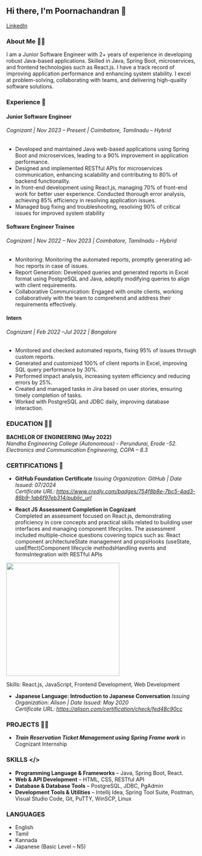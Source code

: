 ## Hi there, I'm Poornachandran 👋  
 <a href="https://www.linkedin.com/in/thechandru-subramaniya">LinkedIn</a>

 ### About Me 🧑‍💼
 I am a Junior Software Engineer with 2+ years of experience in developing robust Java-based applications. Skilled in Java, Spring Boot, microservices, and frontend technologies such as React.js. I have a track record of improving application performance and enhancing system stability. I excel at problem-solving, collaborating with teams, and delivering high-quality software solutions.

### Experience 💼
#### Junior Software Engineer 
###### _Cognizant | Nov 2023 – Present | Coimbatore, Tamilnadu – Hybrid_
- Developed and maintained Java web-based applications using Spring Boot and microservices, leading to a 90%
improvement in application performance.
- Designed and implemented RESTful APIs for microservices communication, enhancing scalability and contributing
to 80% of backend functionality.
- In front-end development using React.js, managing 70% of front-end work for better user experience. Conducted
thorough error analysis, achieving 85% efficiency in resolving application issues.
- Managed bug fixing and troubleshooting, resolving 90% of critical issues for improved system stability

#### Software Engineer Trainee 
###### _Cognizant | Nov 2022 – Nov 2023 | Coimbatore, Tamilnadu – Hybrid_
- Monitoring: Monitoring the automated reports, promptly generating ad-hoc reports in
case of issues.
- Report Generation: Developed queries and generated reports in Excel format using
PostgreSQL and Java, adeptly modifying queries to align with client requirements.
- Collaborative Communication: Engaged with onsite clients, working collaboratively with
the team to comprehend and address their requirements effectively.
#### Intern 
###### _Cognizant | Feb 2022 –Jul 2022 | Bangalore_
- Monitored and checked automated reports, fixing 95% of issues through custom reports.
- Generated and customized 100% of client reports in Excel, improving SQL query performance by 30%.
- Performed impact analysis, increasing system efficiency and reducing errors by 25%.
- Created and managed tasks in Jira based on user stories, ensuring timely completion of tasks.
- Worked with PostgreSQL and JDBC daily, improving database interaction.

### EDUCATION 🧑‍🎓
**BACHELOR OF ENGINEERING (May 2022)** <br>
*Nandha Engineering College (Autonomous)*   -      _Perundurai, Erode -52._ <br>
*Electronics and Communication Engineering, CGPA – 8.3* <br>

### CERTIFICATIONS 📜
- **GitHub Foundation Certificate**
 _Issuing Organization: GitHub | Date Issued: 07/2024 <br> Certificate URL: https://www.credly.com/badges/754f8b8e-7bc5-4ad3-86b9-1ab6f97eb314/public_url_

- **React JS Assessment Completion in Cognizant** <br>
  Completed an assessment focused on React.js, demonstrating proficiency in core concepts and practical skills related to building user interfaces and managing component lifecycles. The assessment included multiple-choice questions covering topics such as: React component architectureState management and propsHooks (useState, useEffect)Component lifecycle methodsHandling events and formsIntegration with RESTful APIs

<img src="https://github.com/poornachandran-chandru/My_Learning/blob/Coding_References/React/React%20Assessment.png" width="300">

Skills: React.js, JavaScript, Frontend Development, Web Development <br>

- **Japanese Language: Introduction to Japanese Conversation**
_Issuing Organization: Alison | Date Issued: May 2020 <br> Certificate URL: https://alison.com/certification/check/fed48c90cc_

### PROJECTS 👨‍💻
- **_Train Reservation Ticket Management using Spring Frame work_** in Cognizant Internship

### SKILLS </>
- **Programming Language & Frameworks** – Java, Spring Boot, React.
- **Web & API Development** – HTML, CSS, RESTful API
- **Database & Database Tools** – PostgreSQL, JDBC, PgAdmin
- **Development Tools & Utilities** – Intellij Idea, Spring Tool Suite, Postman, Visual Studio Code, Git, PuTTY, WinSCP, Linux

### LANGUAGES
- English
- Tamil
-  Kannada
- Japanese (Basic Level – N5)



